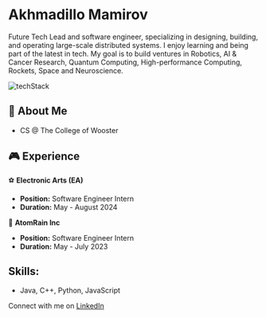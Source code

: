 # Akhmadillo Mamirov
Future Tech Lead and software engineer, specializing in designing, building, and operating large-scale distributed systems. I enjoy learning and being part of the latest in tech. My goal is to build ventures in Robotics, AI & Cancer Research, Quantum Computing, High-performance Computing, Rockets, Space and Neuroscience.

![techStack](https://github.com/akhmadmamirov/akhmadmamirov/assets/105142060/04914f33-870e-4fd1-9913-be4aff89f716)

## 🐳 About Me
- CS @ The College of Wooster
  
## 🎮 Experience
⚽ **Electronic Arts (EA)**
   - **Position:** Software Engineer Intern
   - **Duration:** May - August 2024

🌟 **AtomRain Inc**
   - **Position:** Software Engineer Intern
   - **Duration:** May - July 2023

## Skills:
- Java, C++, Python, JavaScript 

Connect with me on [LinkedIn](https://www.linkedin.com/in/akhmadillomamirov/)
